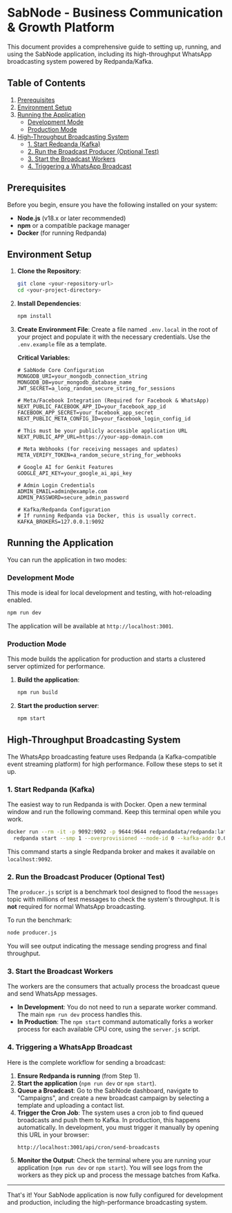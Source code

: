 # SabNode - Business Communication & Growth Platform

This document provides a comprehensive guide to setting up, running, and using the SabNode application, including its high-throughput WhatsApp broadcasting system powered by Redpanda/Kafka.

## Table of Contents

1.  [Prerequisites](#prerequisites)
2.  [Environment Setup](#environment-setup)
3.  [Running the Application](#running-the-application)
    - [Development Mode](#development-mode)
    - [Production Mode](#production-mode)
4.  [High-Throughput Broadcasting System](#high-throughput-broadcasting-system)
    - [1. Start Redpanda (Kafka)](#1-start-redpanda-kafka)
    - [2. Run the Broadcast Producer (Optional Test)](#2-run-the-broadcast-producer-optional-test)
    - [3. Start the Broadcast Workers](#3-start-the-broadcast-workers)
    - [4. Triggering a WhatsApp Broadcast](#4-triggering-a-whatsapp-broadcast)

## Prerequisites

Before you begin, ensure you have the following installed on your system:
*   **Node.js** (v18.x or later recommended)
*   **npm** or a compatible package manager
*   **Docker** (for running Redpanda)

## Environment Setup

1.  **Clone the Repository**:
    ```bash
    git clone <your-repository-url>
    cd <your-project-directory>
    ```

2.  **Install Dependencies**:
    ```bash
    npm install
    ```

3.  **Create Environment File**:
    Create a file named `.env.local` in the root of your project and populate it with the necessary credentials. Use the `.env.example` file as a template.

    **Critical Variables:**
    ```env
    # SabNode Core Configuration
    MONGODB_URI=your_mongodb_connection_string
    MONGODB_DB=your_mongodb_database_name
    JWT_SECRET=a_long_random_secure_string_for_sessions

    # Meta/Facebook Integration (Required for Facebook & WhatsApp)
    NEXT_PUBLIC_FACEBOOK_APP_ID=your_facebook_app_id
    FACEBOOK_APP_SECRET=your_facebook_app_secret
    NEXT_PUBLIC_META_CONFIG_ID=your_facebook_login_config_id

    # This must be your publicly accessible application URL
    NEXT_PUBLIC_APP_URL=https://your-app-domain.com

    # Meta Webhooks (for receiving messages and updates)
    META_VERIFY_TOKEN=a_random_secure_string_for_webhooks

    # Google AI for Genkit Features
    GOOGLE_API_KEY=your_google_ai_api_key

    # Admin Login Credentials
    ADMIN_EMAIL=admin@example.com
    ADMIN_PASSWORD=secure_admin_password

    # Kafka/Redpanda Configuration
    # If running Redpanda via Docker, this is usually correct.
    KAFKA_BROKERS=127.0.0.1:9092
    ```

## Running the Application

You can run the application in two modes:

### Development Mode

This mode is ideal for local development and testing, with hot-reloading enabled.

```bash
npm run dev
```
The application will be available at `http://localhost:3001`.

### Production Mode

This mode builds the application for production and starts a clustered server optimized for performance.

1.  **Build the application**:
    ```bash
    npm run build
    ```
2.  **Start the production server**:
    ```bash
    npm start
    ```

## High-Throughput Broadcasting System

The WhatsApp broadcasting feature uses Redpanda (a Kafka-compatible event streaming platform) for high performance. Follow these steps to set it up.

### 1. Start Redpanda (Kafka)

The easiest way to run Redpanda is with Docker. Open a new terminal window and run the following command. Keep this terminal open while you work.

```bash
docker run --rm -it -p 9092:9092 -p 9644:9644 redpandadata/redpanda:latest \
  redpanda start --smp 1 --overprovisioned --node-id 0 --kafka-addr 0.0.0.0:9092 --advertise-kafka-addr 127.0.0.1:9092
```
This command starts a single Redpanda broker and makes it available on `localhost:9092`.

### 2. Run the Broadcast Producer (Optional Test)

The `producer.js` script is a benchmark tool designed to flood the `messages` topic with millions of test messages to check the system's throughput. It is **not** required for normal WhatsApp broadcasting.

To run the benchmark:
```bash
node producer.js
```
You will see output indicating the message sending progress and final throughput.

### 3. Start the Broadcast Workers

The workers are the consumers that actually process the broadcast queue and send WhatsApp messages.

*   **In Development**: You do not need to run a separate worker command. The main `npm run dev` process handles this.
*   **In Production**: The `npm start` command automatically forks a worker process for each available CPU core, using the `server.js` script.

### 4. Triggering a WhatsApp Broadcast

Here is the complete workflow for sending a broadcast:

1.  **Ensure Redpanda is running** (from Step 1).
2.  **Start the application** (`npm run dev` or `npm start`).
3.  **Queue a Broadcast**: Go to the SabNode dashboard, navigate to "Campaigns", and create a new broadcast campaign by selecting a template and uploading a contact list.
4.  **Trigger the Cron Job**: The system uses a cron job to find queued broadcasts and push them to Kafka. In production, this happens automatically. In development, you must trigger it manually by opening this URL in your browser:
    ```
    http://localhost:3001/api/cron/send-broadcasts
    ```
5.  **Monitor the Output**: Check the terminal where you are running your application (`npm run dev` or `npm start`). You will see logs from the workers as they pick up and process the message batches from Kafka.

---
That's it! Your SabNode application is now fully configured for development and production, including the high-performance broadcasting system.